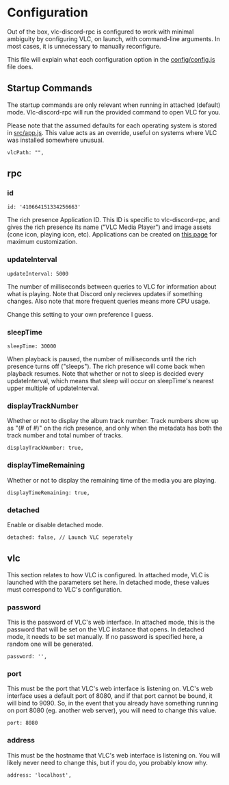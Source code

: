 # Configuration
Out of the box, vlc-discord-rpc is configured to work with minimal ambiguity by configuring VLC, on launch, with command-line arguments. In most cases, it is unnecessary to manually reconfigure.

This file will explain what each configuration option in the [config/config.js](./config/config.js) file does.

## Startup Commands
The startup commands are only relevant when running in attached (default) mode. Vlc-discord-rpc will run the provided command to open VLC for you.

Please note that the assumed defaults for each operating system is stored in [src/app.js](./src/app.js). This value acts as an override, useful on systems where VLC was installed somewhere unusual.

```
vlcPath: "",
```

## rpc

### id
```
id: '410664151334256663'
```
The rich presence Application ID. This ID is specific to vlc-discord-rpc, and gives the rich presence its name ("VLC Media Player") and image assets (cone icon, playing icon, etc). Applications can be created on [this page](https://discord.com/developers/applications/me) for maximum customization.

### updateInterval
```
updateInterval: 5000
```
The number of milliseconds between queries to VLC for information about what is playing. Note that Discord only recieves updates if something changes. Also note that more frequent queries means more CPU usage.

Change this setting to your own preference I guess.

### sleepTime
```
sleepTime: 30000
```
When playback is paused, the number of milliseconds until the rich presence turns off ("sleeps"). The rich presence will come back when playback resumes. Note that whether or not to sleep is decided every updateInterval, which means that sleep will occur on sleepTime's nearest upper multiple of updateInterval.

### displayTrackNumber
Whether or not to display the album track number. Track numbers show up as "(# of #)" on the rich presence, and only when the metadata has both the track number and total number of tracks.
```
displayTrackNumber: true,
```
### displayTimeRemaining
Whether or not to display the remaining time of the media you are playing.
```
displayTimeRemaining: true,
```
### detached
Enable or disable detached mode.
```
detached: false, // Launch VLC seperately
```
## vlc
This section relates to how VLC is configured. In attached mode, VLC is launched with the parameters set here. In detached mode, these values must correspond to VLC's configuration.
### password
This is the password of VLC's web interface. In attached mode, this is the password that will be set on the VLC instance that opens. In detached mode, it needs to be set manually. If no password is specified here, a random one will be generated.

```
password: '',
```

### port
This must be the port that VLC's web interface is listening on. VLC's web interface uses a default port of 8080, and if that port cannot be bound, it will bind to 9090. So, in the event that you already have something running on port 8080 (eg. another web server), you will need to change this value.

```
port: 8080
```

### address
This must be the hostname that VLC's web interface is listening on. You will likely never need to change this, but if you do, you probably know why.

```
address: 'localhost',
```

